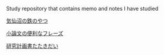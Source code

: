 Study repository that contains memo and notes I have studied

[気仙沼の鉄のやつ](IronKesennuma.md)

[小論文の便利なフレーズ](phrases.md)

[研究計画書たたきだい](https://github.com/akimanabe/study/blob/master/%E7%A0%94%E7%A9%B6%E8%A8%88%E7%94%BB%E6%9B%B8%E3%81%9F%E3%81%9F%E3%81%8D%E3%81%A0%E3%81%84.docx)